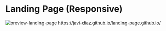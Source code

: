 # Landing Page (Responsive)
![preview-landing-page](https://user-images.githubusercontent.com/88525089/135730629-e11aed6f-f08c-4cec-9c7c-4f9718e64bf0.png)
https://javi-diaz.github.io/landing-page.github.io/
